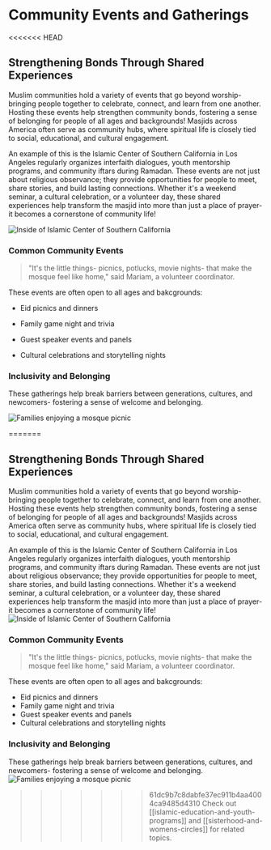 # Community Events and Gatherings

<<<<<<< HEAD
  

## Strengthening Bonds Through Shared Experiences

Muslim communities hold a variety of events that go beyond worship- bringing people together to celebrate, connect, and learn from one another. Hosting these events help strengthen community bonds, fostering a sense of belonging for people of all ages and backgrounds! Masjids across America often serve as community hubs, where spiritual life is closely tied to social, educational, and cultural engagement.

  

An example of this is the Islamic Center of Southern California in Los Angeles regularly organizes interfaith dialogues, youth mentorship programs, and community iftars during Ramadan. These events are not just about religious observance; they provide opportunities for people to meet, share stories, and build lasting connections. Whether it's a weekend seminar, a cultural celebration, or a volunteer day, these shared experiences help transform the masjid into more than just a place of prayer- it becomes a cornerstone of community life!

![Inside of Islamic Center of Southern California](https://islamiccenter.com/wp-content/uploads/2025/03/eid-al-fitr-2024.png)

  

### Common Community Events

> "It's the little things- picnics, potlucks, movie nights- that make the mosque feel like home," said Mariam, a volunteer coordinator.

  

These events are often open to all ages and bakcgrounds:

- Eid picnics and dinners

- Family game night and trivia

- Guest speaker events and panels

- Cultural celebrations and storytelling nights

  

### Inclusivity and Belonging

These gatherings help break barriers between generations, cultures, and newcomers- fostering a sense of welcome and belonging.

![Families enjoying a mosque picnic](https://www.amvphoto.amuslimvoice.org/assets/images/PA180095AA.jpg)

  

=======
## Strengthening Bonds Through Shared Experiences
Muslim communities hold a variety of events that go beyond worship- bringing people together to celebrate, connect, and learn from one another. Hosting these events help strengthen community bonds, fostering a sense of belonging for people of all ages and backgrounds! Masjids across America often serve as community hubs, where spiritual life is closely tied to social, educational, and cultural engagement. 

An example of this is the Islamic Center of Southern California in Los Angeles regularly organizes interfaith dialogues, youth mentorship programs, and community iftars during Ramadan. These events are not just about religious observance; they provide opportunities for people to meet, share stories, and build lasting connections. Whether it's a weekend seminar, a cultural celebration, or a volunteer day, these shared experiences help transform the masjid into more than just a place of prayer- it becomes a cornerstone of community life!
![Inside of Islamic Center of Southern California](https://islamiccenter.com/wp-content/uploads/2025/03/eid-al-fitr-2024.png)

### Common Community Events
> "It's the little things- picnics, potlucks, movie nights- that make the mosque feel like home," said Mariam, a volunteer coordinator. 

These events are often open to all ages and bakcgrounds:
- Eid picnics and dinners
- Family game night and trivia
- Guest speaker events and panels
- Cultural celebrations and storytelling nights

### Inclusivity and Belonging
These gatherings help break barriers between generations, cultures, and newcomers- fostering a sense of welcome and belonging. 
![Families enjoying a mosque picnic](https://www.amvphoto.amuslimvoice.org/assets/images/PA180095AA.jpg)

>>>>>>> 61dc9b7c8dabfe37ec911b4aa4004ca9485d4310
Check out [[islamic-education-and-youth-programs]] and [[sisterhood-and-womens-circles]] for related topics.